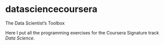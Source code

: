 datasciencecoursera
===================

The Data Scientist’s Toolbox

Here I put all the programming exercises for the Coursera Signature track _Data Science_.
